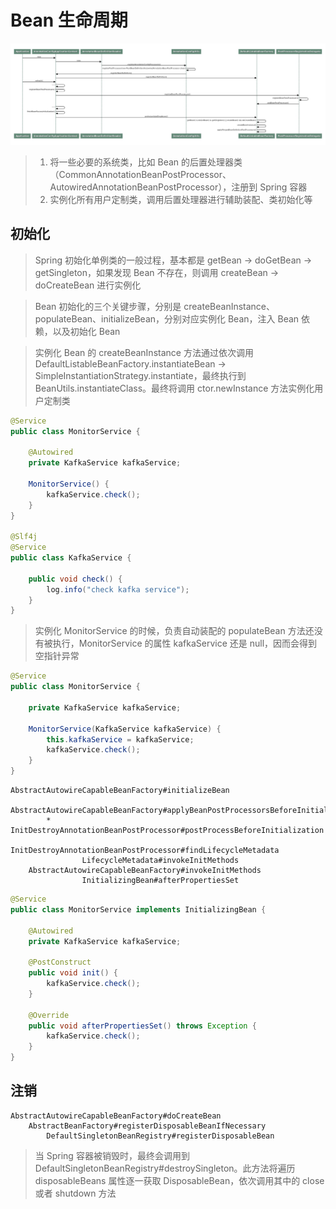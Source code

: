 # Bean 生命周期

![](media/16635479960500/16636320231707.jpg)

> 1. 将一些必要的系统类，比如 Bean 的后置处理器类（CommonAnnotationBeanPostProcessor、AutowiredAnnotationBeanPostProcessor），注册到 Spring 容器
> 2. 实例化所有用户定制类，调用后置处理器进行辅助装配、类初始化等

## 初始化
> Spring 初始化单例类的一般过程，基本都是 getBean -> doGetBean -> getSingleton，如果发现 Bean 不存在，则调用 createBean -> doCreateBean 进行实例化

> Bean 初始化的三个关键步骤，分别是 createBeanInstance、populateBean、initializeBean，分别对应实例化 Bean，注入 Bean 依赖，以及初始化 Bean

> 实例化 Bean 的 createBeanInstance 方法通过依次调用 DefaultListableBeanFactory.instantiateBean -> SimpleInstantiationStrategy.instantiate，最终执行到 BeanUtils.instantiateClass。最终将调用 ctor.newInstance 方法实例化用户定制类

```java
@Service
public class MonitorService {

    @Autowired
    private KafkaService kafkaService;

    MonitorService() {
        kafkaService.check();
    }
}

@Slf4j
@Service
public class KafkaService {

    public void check() {
        log.info("check kafka service");
    }
}
```

> 实例化 MonitorService 的时候，负责自动装配的 populateBean 方法还没有被执行，MonitorService 的属性 kafkaService 还是 null，因而会得到空指针异常

```java
@Service
public class MonitorService {

    private KafkaService kafkaService;

    MonitorService(KafkaService kafkaService) {
        this.kafkaService = kafkaService;
        kafkaService.check();
    }
}
```

```
AbstractAutowireCapableBeanFactory#initializeBean
    AbstractAutowireCapableBeanFactory#applyBeanPostProcessorsBeforeInitialization
        * InitDestroyAnnotationBeanPostProcessor#postProcessBeforeInitialization
            InitDestroyAnnotationBeanPostProcessor#findLifecycleMetadata
                LifecycleMetadata#invokeInitMethods
    AbstractAutowireCapableBeanFactory#invokeInitMethods
                InitializingBean#afterPropertiesSet
```

```java
@Service
public class MonitorService implements InitializingBean {

    @Autowired
    private KafkaService kafkaService;

    @PostConstruct
    public void init() {
        kafkaService.check();
    }

    @Override
    public void afterPropertiesSet() throws Exception {
        kafkaService.check();
    }
}
```

## 注销

```
AbstractAutowireCapableBeanFactory#doCreateBean
    AbstractBeanFactory#registerDisposableBeanIfNecessary
        DefaultSingletonBeanRegistry#registerDisposableBean
```

> 当 Spring 容器被销毁时，最终会调用到 DefaultSingletonBeanRegistry#destroySingleton。此方法将遍历 disposableBeans 属性逐一获取 DisposableBean，依次调用其中的 close 或者 shutdown 方法
